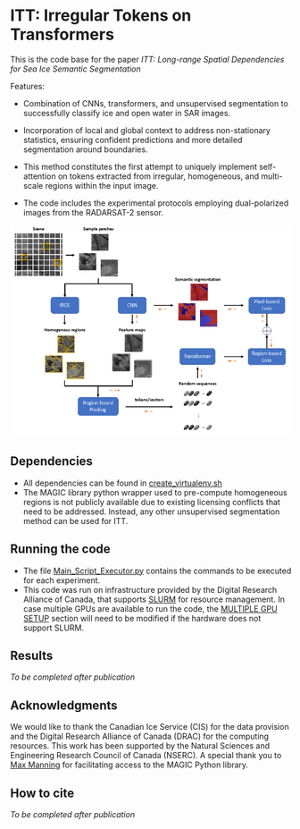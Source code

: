 # ITT: Irregular Tokens on Transformers

This is the code base for the paper *ITT: Long-range Spatial Dependencies for Sea Ice Semantic Segmentation*

Features:

- Combination of CNNs, transformers, and unsupervised segmentation to successfully classify ice and open water in SAR images. 

- Incorporation of local and global context to address non-stationary statistics, ensuring confident predictions and more detailed segmentation around boundaries.

- This method constitutes the first attempt to uniquely implement self-attention on tokens extracted from irregular, homogeneous, and multi-scale regions within the input image.

- The code includes the experimental protocols employing dual-polarized images from the RADARSAT-2 sensor.

![](ITT_architecture.png)

## Dependencies
- All dependencies can be found in [create_virtualenv.sh](job_submission_computecanada/submit_scripts/create_virtualenv.sh)
- The MAGIC library python wrapper used to pre-compute homogeneous regions is not publicly available due to existing licensing conflicts that need to be addressed. Instead, any other unsupervised segmentation method can be used for ITT.

## Running the code

- The file [Main_Script_Executor.py](Codes/Main_Script_Executor.py) contains the commands to be executed for each experiment.
- This code was run on infrastructure provided by the Digital Research Alliance of Canada, that supports [SLURM](https://slurm.schedmd.com/documentation.html) for resource management. In case multiple GPUs are available to run the code, the [MULTIPLE GPU SETUP](https://github.com/jnoat92/ITT_sea_ice/blob/13ab3db8feef7a5ec478f37d1d94d440d5e4a54f/Codes/train_IRGS_trans_EndToEnd.py#L377) section will need to be modified if the hardware does not support SLURM.


## Results
*To be completed after publication*

## Acknowledgments
We would like to thank the Canadian Ice Service (CIS) for the data provision and the Digital Research Alliance of Canada (DRAC) for the computing resources. This work has been supported by the Natural Sciences and Engineering Research Council of Canada (NSERC). A special thank you to [Max Manning](https://github.com/Max-Manning) for facilitating access to the MAGIC Python library.

## How to cite

*To be completed after publication*
